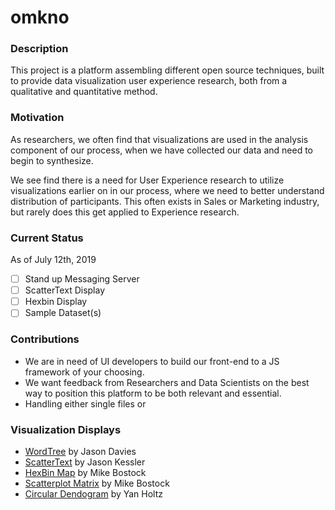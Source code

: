 # omkno

### Description
This project is a platform assembling different open source techniques, built to provide data visualization user experience research, both from a qualitative and quantitative method. 

### Motivation
As researchers, we often find that visualizations are used in the analysis component of our process, when we have collected our data and need to begin to synthesize.

We see find there is a need for User Experience research to utilize visualizations earlier on in our process, where we need to better understand distribution of participants. This often exists in Sales or Marketing industry, but rarely does this get applied to Experience research. 

### Current Status
As of July 12th, 2019
 - [ ] Stand up Messaging Server
 - [ ] ScatterText Display
 - [ ] Hexbin Display
 - [ ] Sample Dataset(s)

### Contributions

 - We are in need of UI developers to build our front-end to a JS framework of your choosing.
 - We want feedback from Researchers and Data Scientists on the best way to position this platform to be both relevant and essential. 
 - Handling either single files or 

### Visualization Displays
* [WordTree](https://www.jasondavies.com/wordtree/) by Jason Davies
* [ScatterText](https://github.com/JasonKessler/scattertext) by Jason Kessler
* [HexBin Map]([https://observablehq.com/@d3/hexbin-map](https://observablehq.com/@d3/hexbin-map)) by Mike Bostock
* [Scatterplot Matrix]([https://observablehq.com/@d3/hexbin-map](https://observablehq.com/@d3/hexbin-map)) by Mike Bostock
* [Circular Dendogram]([https://www.r-graph-gallery.com/339-circular-dendrogram-with-ggraph/]) by Yan Holtz
